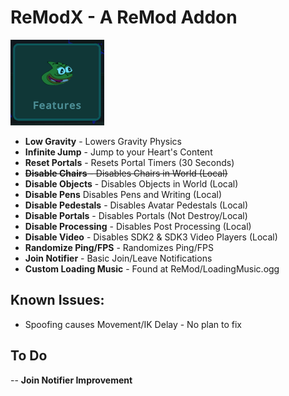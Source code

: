 # ReModX - A ReMod Addon
![Pepega](https://raw.githubusercontent.com/imxLucid/ReModX/main/Resources/pepega.png)

- **Low Gravity** - Lowers Gravity Physics
- **Infinite Jump** - Jump to your Heart's Content
- **Reset Portals** - Resets Portal Timers (30 Seconds)
- ~~**Disable Chairs** - Disables Chairs in World (Local)~~
- **Disable Objects** - Disables Objects in World (Local)
- **Disable Pens** Disables Pens and Writing (Local)
- **Disable Pedestals** - Disables Avatar Pedestals (Local)
- **Disable Portals** - Disables Portals (Not Destroy/Local)
- **Disable Processing** - Disables Post Processing (Local)
- **Disable Video** - Disables SDK2 & SDK3 Video Players (Local)
- **Randomize Ping/FPS** - Randomizes Ping/FPS
- **Join Notifier** - Basic Join/Leave Notifications
- **Custom Loading Music** - Found at ReMod/LoadingMusic.ogg

## Known Issues:
- Spoofing causes Movement/IK Delay - No plan to fix

## To Do
-- **Join Notifier Improvement**
